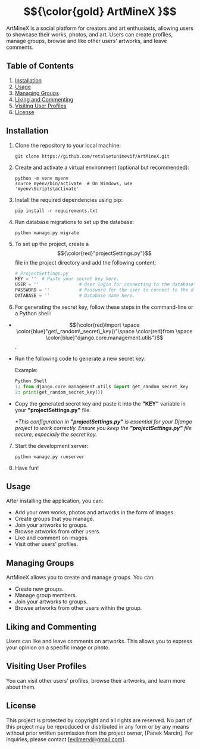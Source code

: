 # $${\color{gold} ArtMineX }$$

ArtMineX is a social platform for creators and art enthusiasts, allowing users to showcase their works, photos, and art. Users can create profiles, manage groups, browse and like other users' artworks, and leave comments.

## Table of Contents

1. [Installation](#installation)
2. [Usage](#usage)
3. [Managing Groups](#managing-groups)
4. [Liking and Commenting](#liking-and-commenting)
5. [Visiting User Profiles](#visiting-user-profiles)
6. [License](#license)

## Installation
1. Clone the repository to your local machine:
    ```
    git clone https://github.com/retalsetunimevif/ArtMineX.git
    ```
2. Create and activate a virtual environment (optional but recommended):
    ```
    python -m venv myenv
    source myenv/bin/activate  # On Windows, use 'myenv\Scripts\activate'
    ```
3. Install the required dependencies using pip:
    ```
    pip install -r requirements.txt
    ```
4. Run database migrations to set up the database:
    ```
    python manage.py migrate
    ```

5. To set up the project, create a $${\color{red}"projectSettings.py"}$$ file in the project directory and add the following content:
    ```python
    # ProjectSettings.py
    KEY = ''  # Paste your secret key here.
    USER = ''               # User login for connecting to the database.
    PASSWORD = ''           # Password for the user to connect to the database.
    DATABASE = ''           # Database name here.
    ```

6. For generating the secret key, follow these steps in the command-line or a Python shell:
- $${\color{red}Import \space \color{blue}"get\_random\_secret\_key()"\space \color{red}from \space \color{blue}"django.core.management.utils"}$$.
- Run the following code to generate a new secret key:

    Example:
    ```python
    Python Shell
    1: from django.core.management.utils import get_random_secret_key
    2: print(get_random_secret_key())
    ```

- Copy the generated secret key and paste it into the **"KEY"** variable in your **"projectSettings.py"** file.

    _*This configuration in **"projectSettings.py"** is essential for your Django project to work correctly. Ensure you keep the **"projectSettings.py"** file secure, especially the secret key._

7. Start the development server:
    ```
    python manage.py runserver
    ```
8. Have fun!

## Usage

After installing the application, you can:

- Add your own works, photos and artworks in the form of images.
- Create groups that you manage.
- Join your artworks to groups.
- Browse artworks from other users.
- Like and comment on images.
- Visit other users' profiles.

## Managing Groups

ArtMineX allows you to create and manage groups. You can:

- Create new groups.
- Manage group members.
- Join your artworks to groups.
- Browse artworks from other users within the group.

## Liking and Commenting

Users can like and leave comments on artworks. This allows you to express your opinion on a specific image or photo.

## Visiting User Profiles

You can visit other users' profiles, browse their artworks, and learn more about them.

## License

This project is protected by copyright and all rights are reserved. No part of this project may be reproduced or distributed in any form or by any means without prior written permission from the project owner, [Panek Marcin]. For inquiries, please contact [evilmeryl@gmail.com].